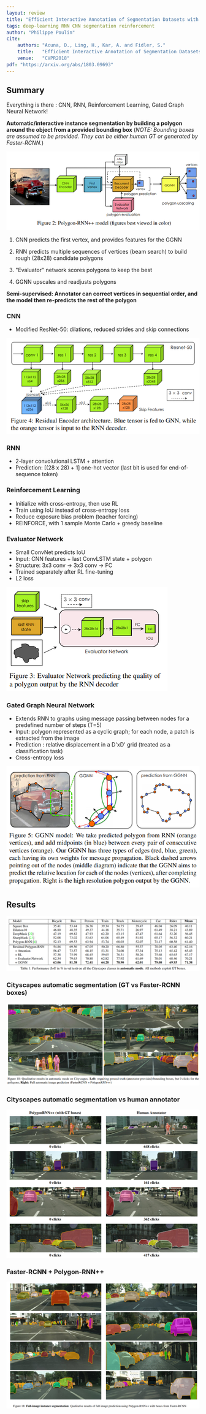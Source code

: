 ```yaml
---
layout: review
title: "Efficient Interactive Annotation of Segmentation Datasets with Polygon-RNN++"
tags: deep-learning RNN CNN segmentation reinforcement
author: "Philippe Poulin"
cite:
    authors: "Acuna, D., Ling, H., Kar, A. and Fidler, S."
    title:   "Efficient Interactive Annotation of Segmentation Datasets with Polygon-RNN++"
    venue:   "CVPR2018"
pdf: "https://arxiv.org/abs/1803.09693"
---
```



## Summary

Everything is there : CNN, RNN, Reinforcement Learning, Gated Graph Neural Network!


**Automatic/interactive instance segmentation by building a polygon around the object from a provided bounding box** 
(_NOTE: Bounding boxes are assumed to be provided. They can be either human GT or generated by Faster-RCNN._)

![](/article/images/polygon-rnn-plusplus/figure2.png)

1) CNN predicts the first vertex, and provides features for the GGNN

2) RNN predicts multiple sequences of vertices (beam search) to build rough (28x28) candidate polygons

3) "Evaluator" network scores polygons to keep the best

4) GGNN upscales and readjusts polygons



**Semi-supervised: Annotator can correct vertices in sequential order, and the model then re-predicts the rest of the polygon**


### CNN

- Modified ResNet-50: dilations, reduced strides and skip connections

![](/article/images/polygon-rnn-plusplus/figure4.png)

### RNN

- 2-layer convolutional LSTM + attention
- Prediction: [(28 x 28) + 1] one-hot vector (last bit is used for end-of-sequence token)

### Reinforcement Learning

- Initialize with cross-entropy, then use RL
- Train using IoU instead of cross-entropy loss
- Reduce exposure bias problem (teacher forcing)
- REINFORCE, with 1 sample Monte Carlo + greedy baseline

### Evaluator Network

- Small ConvNet predicts IoU
- Input: CNN features + last ConvLSTM state + polygon
- Structure: 3x3 conv -> 3x3 conv -> FC
- Trained separately after RL fine-tuning
- L2 loss

![](/article/images/polygon-rnn-plusplus/figure3.png)

### Gated Graph Neural Network

- Extends RNN to graphs using message passing between nodes for a predefined number of steps (T=5)
- Input: polygon represented as a cyclic graph; for each node, a patch is extracted from the image
- Prediction : relative displacement in a D'xD' grid (treated as a classification task)
- Cross-entropy loss

![](/article/images/polygon-rnn-plusplus/figure5.png)


## Results

![](/article/images/polygon-rnn-plusplus/table1.png)

### Cityscapes automatic segmentation (GT vs Faster-RCNN boxes)
![](/article/images/polygon-rnn-plusplus/figure10.png)

### Cityscapes automatic segmentation vs human annotator
![](/article/images/polygon-rnn-plusplus/figure16.png)

### Faster-RCNN + Polygon-RNN++
![](/article/images/polygon-rnn-plusplus/figure18.png)
